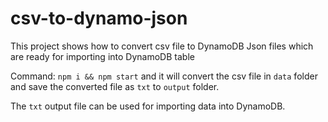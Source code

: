 # csv-to-dynamo-json

This project shows how to convert csv file to DynamoDB Json files which are ready for importing into DynamoDB table

Command: `npm i && npm start` and it will convert the csv file in `data` folder and save the converted file as `txt` to `output` folder.

The `txt` output file can be used for importing data into DynamoDB.